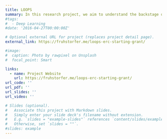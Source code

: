 ```yaml
---
title: LOOPS 
summary: In this research project, we aim to understand the backstage organisation of protest camps in authoritarian regimes and how these structures affect the success of popular uprisings. 
#tags:
#  - Deep Learning
#date: '2016-04-27T00:00:00Z'

# Optional external URL for project (replaces project detail page).
external_link: https://fruhstorfer.me/loops-erc-starting-grant/

#image:
#  caption: Photo by rawpixel on Unsplash
#  focal_point: Smart

links:
  - name: Project Website
    url: https://fruhstorfer.me/loops-erc-starting-grant/
url_code: ''
url_pdf: ''
url_slides: ''
url_video: ''

# Slides (optional).
#   Associate this project with Markdown slides.
#   Simply enter your slide deck's filename without extension.
#   E.g. `slides = "example-slides"` references `content/slides/example-slides.md`.
#   Otherwise, set `slides = ""`.
#slides: example
---
```


